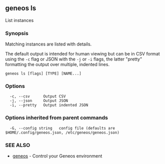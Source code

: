 ## geneos ls

List instances

### Synopsis


Matching instances are listed with details.

The default output is intended for human viewing but can be in CSV
format using the `-c` flag or JSON with the `-j` or `-i` flags, the
latter "pretty" formatting the output over multiple, indented lines.


```
geneos ls [flags] [TYPE] [NAME...]
```

### Options

```
  -c, --csv      Output CSV
  -j, --json     Output JSON
  -i, --pretty   Output indented JSON
```

### Options inherited from parent commands

```
  -G, --config string   config file (defaults are $HOME/.config/geneos.json, /etc/geneos/geneos.json)
```

### SEE ALSO

* [geneos](geneos.md)	 - Control your Geneos environment

